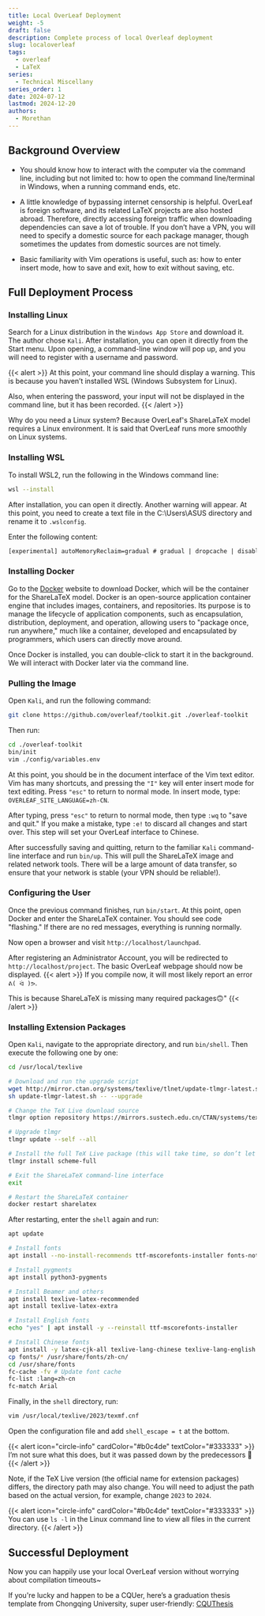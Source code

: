 ```yaml
---
title: Local OverLeaf Deployment
weight: -5
draft: false
description: Complete process of local Overleaf deployment
slug: localoverleaf
tags:
  - overleaf
  - LaTeX
series:
  - Technical Miscellany
series_order: 1
date: 2024-07-12
lastmod: 2024-12-20
authors:
  - Morethan
---
```


## Background Overview

- You should know how to interact with the computer via the command line, including but not limited to: how to open the command line/terminal in Windows, when a running command ends, etc.

- A little knowledge of bypassing internet censorship is helpful. OverLeaf is foreign software, and its related LaTeX projects are also hosted abroad. Therefore, directly accessing foreign traffic when downloading dependencies can save a lot of trouble. If you don’t have a VPN, you will need to specify a domestic source for each package manager, though sometimes the updates from domestic sources are not timely.

- Basic familiarity with Vim operations is useful, such as: how to enter insert mode, how to save and exit, how to exit without saving, etc.

## Full Deployment Process

### Installing Linux
Search for a Linux distribution in the `Windows App Store` and download it. The author chose `Kali`. After installation, you can open it directly from the Start menu. Upon opening, a command-line window will pop up, and you will need to register with a username and password.

{{< alert >}}
At this point, your command line should display a warning. This is because you haven’t installed WSL (Windows Subsystem for Linux).

Also, when entering the password, your input will not be displayed in the command line, but it has been recorded.
{{< /alert >}}

Why do you need a Linux system? Because OverLeaf's ShareLaTeX model requires a Linux environment. It is said that OverLeaf runs more smoothly on Linux systems.

### Installing WSL
To install WSL2, run the following in the Windows command line:
```sh
wsl --install
```

After installation, you can open it directly. Another warning will appear. At this point, you need to create a text file in the C:\Users\ASUS directory and rename it to `.wslconfig`.

Enter the following content:
```txt
[experimental] autoMemoryReclaim=gradual # gradual | dropcache | disabled networkingMode=mirrored dnsTunneling=true firewall=true autoProxy=true
```

### Installing Docker
Go to the [Docker](https://www.docker.com/) website to download Docker, which will be the container for the ShareLaTeX model. Docker is an open-source application container engine that includes images, containers, and repositories. Its purpose is to manage the lifecycle of application components, such as encapsulation, distribution, deployment, and operation, allowing users to "package once, run anywhere," much like a container, developed and encapsulated by programmers, which users can directly move around.

Once Docker is installed, you can double-click to start it in the background. We will interact with Docker later via the command line.

### Pulling the Image

Open `Kali`, and run the following command:
```sh
git clone https://github.com/overleaf/toolkit.git ./overleaf-toolkit
```

Then run:
```sh
cd ./overleaf-toolkit
bin/init
vim ./config/variables.env
```

At this point, you should be in the document interface of the Vim text editor. Vim has many shortcuts, and pressing the `"I"` key will enter insert mode for text editing. Press `"esc"` to return to normal mode. In insert mode, type: `OVERLEAF_SITE_LANGUAGE=zh-CN`.

After typing, press `"esc"` to return to normal mode, then type `:wq` to "save and quit." If you make a mistake, type `:e!` to discard all changes and start over. This step will set your OverLeaf interface to Chinese.

After successfully saving and quitting, return to the familiar `Kali` command-line interface and run `bin/up`. This will pull the ShareLaTeX image and related network tools. There will be a large amount of data transfer, so ensure that your network is stable (your VPN should be reliable!).

### Configuring the User
Once the previous command finishes, run `bin/start`. At this point, open Docker and enter the ShareLaTeX container. You should see code "flashing." If there are no red messages, everything is running normally.

Now open a browser and visit `http://localhost/launchpad`.

After registering an Administrator Account, you will be redirected to `http://localhost/project`. The basic OverLeaf webpage should now be displayed.
{{< alert >}}
If you compile now, it will most likely report an error `ᕕ( ᐛ )ᕗ`.

This is because ShareLaTeX is missing many required packages🙃"
{{< /alert >}}

### Installing Extension Packages

Open `Kali`, navigate to the appropriate directory, and run `bin/shell`. Then execute the following one by one:
```sh
cd /usr/local/texlive

# Download and run the upgrade script
wget http://mirror.ctan.org/systems/texlive/tlnet/update-tlmgr-latest.sh
sh update-tlmgr-latest.sh -- --upgrade

# Change the TeX Live download source
tlmgr option repository https://mirrors.sustech.edu.cn/CTAN/systems/texlive/tlnet/

# Upgrade tlmgr
tlmgr update --self --all

# Install the full TeX Live package (this will take time, so don’t let the shell disconnect)
tlmgr install scheme-full

# Exit the ShareLaTeX command-line interface
exit

# Restart the ShareLaTeX container
docker restart sharelatex
```

After restarting, enter the `shell` again and run:
```sh
apt update

# Install fonts
apt install --no-install-recommends ttf-mscorefonts-installer fonts-noto texlive-fonts-recommended tex-gyre fonts-wqy-microhei fonts-wqy-zenhei fonts-noto-cjk fonts-noto-cjk-extra fonts-noto-color-emoji fonts-noto-extra fonts-noto-ui-core fonts-noto-ui-extra fonts-noto-unhinted fonts-texgyre

# Install pygments
apt install python3-pygments

# Install Beamer and others
apt install texlive-latex-recommended
apt install texlive-latex-extra

# Install English fonts
echo "yes" | apt install -y --reinstall ttf-mscorefonts-installer

# Install Chinese fonts
apt install -y latex-cjk-all texlive-lang-chinese texlive-lang-english
cp fonts/* /usr/share/fonts/zh-cn/
cd /usr/share/fonts
fc-cache -fv # Update font cache
fc-list :lang=zh-cn
fc-match Arial
```

Finally, in the `shell` directory, run:
```sh
vim /usr/local/texlive/2023/texmf.cnf
```
Open the configuration file and add `shell_escape = t` at the bottom.


{{< alert icon="circle-info" cardColor="#b0c4de" textColor="#333333" >}}
I’m not sure what this does, but it was passed down by the predecessors 🤔
{{< /alert >}}

Note, if the TeX Live version (the official name for extension packages) differs, the directory path may also change. You will need to adjust the path based on the actual version, for example, change `2023` to `2024`.

{{< alert icon="circle-info" cardColor="#b0c4de" textColor="#333333" >}}
You can use `ls -l` in the Linux command line to view all files in the current directory.
{{< /alert >}}
## Successful Deployment
Now you can happily use your local OverLeaf version without worrying about compilation timeouts~

If you're lucky and happen to be a CQUer, here’s a graduation thesis template from Chongqing University, super user-friendly: [CQUThesis](https://github.com/nanmu42/CQUThesis)
